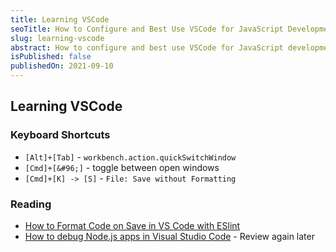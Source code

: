 ```yaml
---
title: Learning VSCode
seoTitle: How to Configure and Best Use VSCode for JavaScript Development
slug: learning-vscode
abstract: How to configure and best use VSCode for JavaScript development
isPublished: false
publishedOn: 2021-09-10
---
```


## Learning VSCode

### Keyboard Shortcuts

- `[Alt]+[Tab]` - `workbench.action.quickSwitchWindow`
- `[Cmd]+[&#96;]` - toggle between open windows
- `[Cmd]+[K] -> [S]` - `File: Save without Formatting`

### Reading

- [How to Format Code on Save in VS Code with ESlint](https://www.aleksandrhovhannisyan.com/blog/format-code-on-save-vs-code-eslint/)
- [How to debug Node.js apps in Visual Studio Code](https://blog.logrocket.com/how-to-debug-node-js-apps-in-visual-studio-code/) - Review again later

